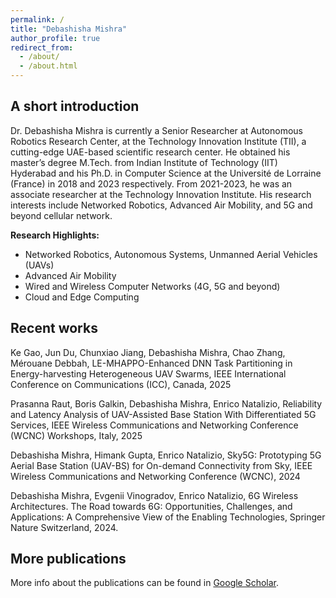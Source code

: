 ```yaml
---
permalink: /
title: "Debashisha Mishra"
author_profile: true
redirect_from: 
  - /about/
  - /about.html
---
```


<!-- This is Ze Jiang's personal homepage. Please also refer to my [homepage@UNSW](https://research.unsw.edu.au/people/dr-ze-jiang).  -->


## A short introduction
Dr. Debashisha Mishra is currently a Senior Researcher at Autonomous Robotics Research Center, at the Technology Innovation Institute (TII), a cutting-edge UAE-based scientific research center. He obtained his master’s degree M.Tech. from Indian Institute of Technology (IIT) Hyderabad and his Ph.D. in Computer Science at the Université de Lorraine (France) in 2018 and 2023 respectively. From 2021-2023, he was an associate researcher at the Technology Innovation Institute. His research interests include Networked Robotics, Advanced Air Mobility, and 5G and beyond cellular network.

<b>Research Highlights:</b>
* Networked Robotics, Autonomous Systems, Unmanned Aerial Vehicles (UAVs)
* Advanced Air Mobility
* Wired and Wireless Computer Networks (4G, 5G and beyond)
* Cloud and Edge Computing

## Recent works
Ke Gao, Jun Du, Chunxiao Jiang, Debashisha Mishra, Chao Zhang, Mérouane Debbah, LE-MHAPPO-Enhanced DNN Task Partitioning in Energy-harvesting Heterogeneous UAV Swarms, IEEE International Conference on Communications (ICC), Canada, 2025

Prasanna Raut, Boris Galkin, Debashisha Mishra, Enrico Natalizio, Reliability and Latency Analysis of UAV-Assisted Base Station With Differentiated 5G Services, IEEE Wireless Communications and Networking Conference (WCNC) Workshops, Italy, 2025

Debashisha Mishra, Himank Gupta, Enrico Natalizio, Sky5G: Prototyping 5G Aerial Base Station (UAV-BS) for On-demand Connectivity from Sky, IEEE Wireless Communications and Networking Conference (WCNC), 2024

Debashisha Mishra, Evgenii Vinogradov, Enrico Natalizio, 6G Wireless Architectures. The Road towards 6G: Opportunities, Challenges, and Applications: A Comprehensive View of the Enabling Technologies,  Springer Nature Switzerland, 2024.

## More publications
More info about the publications can be found in [Google Scholar](https://scholar.google.com/citations?user=--81kT8AAAAJ&hl=en&authuser=1).
